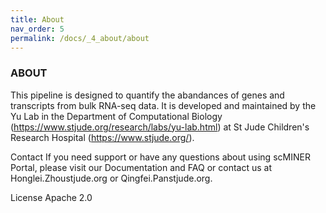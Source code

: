 ```yaml
---
title: About
nav_order: 5
permalink: /docs/_4_about/about
---
```


### ABOUT

This pipeline is designed to quantify the abandances of genes and transcripts from bulk RNA-seq data. It is developed and maintained by the Yu Lab in the Department of Computational Biology (https://www.stjude.org/research/labs/yu-lab.html) at St Jude Children's Research Hospital (https://www.stjude.org/).

Contact
If you need support or have any questions about using scMINER Portal, please visit our Documentation and FAQ or contact us at Honglei.Zhoustjude.org or Qingfei.Panstjude.org.

License
Apache 2.0
